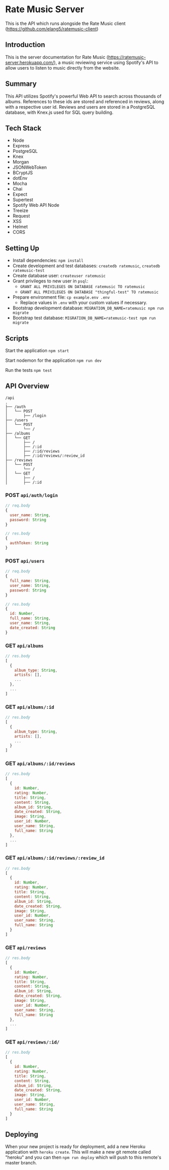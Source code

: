 # Rate Music Server

This is the API which runs alongside the Rate Music client (https://github.com/elang5/ratemusic-client)

## Introduction

This is the server documentation for Rate Music (https://ratemusic-server.herokuapp.com/), a music reviewing service using Spotify's API to allow users to listen to music directly from the website.

## Summary 

This API utilizes Spotify's powerful Web API to search across thousands of albums. References to these ids are stored and referenced in reviews, along with a respective user id. Reviews and users are stored in a PostgreSQL database, with Knex.js used for SQL query building. 

## Tech Stack
* Node
* Express
* PostgreSQL
* Knex
* Morgan
* JSONWebToken
* BCryptJS
* dotEnv
* Mocha
* Chai
* Expect
* Supertest
* Spotify Web API Node
* Treeize
* Request
* XSS
* Helmet
* CORS

## Setting Up

- Install dependencies: `npm install`
- Create development and test databases: `createdb ratemusic`, `createdb ratemusic-test`
- Create database user: `createuser ratemusic`
- Grant privileges to new user in `psql`:
  - `GRANT ALL PRIVILEGES ON DATABASE ratemusic TO ratemusic`
  - `GRANT ALL PRIVILEGES ON DATABASE "thingful-test" TO ratemusic`
- Prepare environment file: `cp example.env .env`
  - Replace values in `.env` with your custom values if necessary.
- Bootstrap development database: `MIGRATION_DB_NAME=ratemusic npm run migrate`
- Bootstrap test database: `MIGRATION_DB_NAME=ratemusic-test npm run migrate`

## Scripts

Start the application `npm start`

Start nodemon for the application `npm run dev`

Run the tests `npm test`

## API Overview

```text
/api
.
├── /auth
│   └── POST
│       ├── /login
├── /users
│   └── POST
│       └── /
├── /albums
│   └── GET
│       ├── /
│       ├── /:id
│       ├── /:id/reviews
│       ├── /:id/reviews/:review_id
├── /reviews
│   └── POST
│       └── /
│   └── GET
│       ├── /
│       ├── /:id
```

### POST `api/auth/login`
```js
// req.body
{
  user_name: String,
  password: String
}

// res.body
{
  authToken: String
}
```

### POST `api/users`
```js
// req.body
{
  full_name: String,
  user_name: String,
  password: String
}

// res.body
{
  id: Number,
  full_name: String,
  user_name: String,
  date_created: String
}
```

### GET `api/albums`
```js
// res.body
[
  {
    album_type: String,
    artists: [],
    ...
  },
  ...
]
```
### GET `api/albums/:id`
```js
// res.body 
[
  {
    album_type: String,
    artists: [],
    ...
  }
]
```
### GET `api/albums/:id/reviews`
```js
// res.body
[
  {
    id: Number,
    rating: Number,
    title: String,
    content: String,
    album_id: String,
    date_created: String,
    image: String,
    user_id: Number,
    user_name: String,
    full_name: String
  },
  ...
]
```
### GET `api/albums/:id/reviews/:review_id`
```js
// res.body
[
  {
    id: Number,
    rating: Number,
    title: String,
    content: String,
    album_id: String,
    date_created: String,
    image: String,
    user_id: Number,
    user_name: String,
    full_name: String
  }
]
```

### GET `api/reviews`
```js
// res.body
[
  {
    id: Number,
    rating: Number,
    title: String,
    content: String,
    album_id: String,
    date_created: String,
    image: String,
    user_id: Number,
    user_name: String,
    full_name: String
  },
  ...
]
```
### GET `api/reviews/:id/`
```js
// res.body
[
  {
    id: Number,
    rating: Number,
    title: String,
    content: String,
    album_id: String,
    date_created: String,
    image: String,
    user_id: Number,
    user_name: String,
    full_name: String
  }
]
```

## Deploying

When your new project is ready for deployment, add a new Heroku application with `heroku create`. This will make a new git remote called "heroku" and you can then `npm run deploy` which will push to this remote's master branch.
